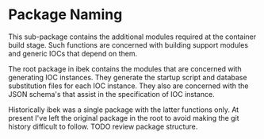 Package Naming
==============

This sub-package contains the additional modules required at the container
build stage. Such functions are concerned with building support modules
and generic IOCs that depend on them.

The root package in ibek contains the modules that are concerned with
generating IOC instances. They generate the startup script and database
substitution files for each IOC instance. They also are concerned with
the JSON schema's that assist in the specification of IOC instance.

Historically ibek was a single package with the latter functions only.
At present I've left the original package in the root to avoid making the
git history difficult to follow. TODO review package structure.
